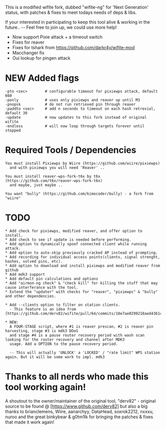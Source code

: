 
This is a modified wifite fork, dubbed "wifite-ng" for 'Next Generation' status, 
with patches & fixes to meet todays needs of deps & libs.

If your interested in participating to keep this tool alive & working in the future..
  -- Feel free to join up, we could use more help!

* Now support Pixie attack + a timeout switch
* Fixes for reaver
* Fixes for tshark from https://github.com/darkr4y/wifite-mod
* Macchanger fix
* Oui lookup for pingen attack


# NEW Added flags
    -pto <sec>        # configurable timeout for pixiewps attack, default 660
    -ponly            # uses only pixiewps and reaver up until M3
    -pnopsk           # do not run retrieved pin through reaver
    -paddto <sec>     # add n seconds to timeout on each hash retrevial, default 30
    -update           # now updates to this fork instead of original wifite
    -endless          # will now loop through targets forever until stopped
    
    
# Required Tools / Dependencies

    You must install Pixiewps by Wiire (https://github.com/wiire/pixiewps)
      and with pixiewps you will need 'Reaver' ..
      
    You must install reaver-wps-fork-t6x by t6x (https://github.com/t6x/reaver-wps-fork-t6x)
      and maybe, just maybe ..
      
    You want "bully" (https://github.com/kimocoder/bully) - a fork from "wiire"


# TODO
    * Add check for pixiewps, modified reaver, and offer option to install.
    * Add check to see if update is needed before performing.
    * Add option to dynamically spoof connected client while running attack.
    * Add option to auto-skip previously cracked AP instead of prompting.
    * Add recording for individual access points(clients, signal strenght, hashes, solved pins, etc).   
    * Add option to download and install pixiewps and modified reaver from github
    * Add mdk3 support
    * Add default pin calculations and options
    * Add "airmon-ng check" & "check kill" for killing the stuff that may cause interferance with the tool.
    * Extend the "updater" with checks for "reaver", "pixiewps" & "bully" and other dependencies.
    
    * Add --clients option to filter on station clients.
      - This feature is an idea from [https://github.com/derv82/wifite/pull/64/commits/18e7ae0299218aed4361cf3fa7558001cb3c1da5]

    * NEW:
      A FOUR-STAGE script, where #1 is reaver prescan, #2 is reaver pin harvesting, stage #3 is mdk3 DDoS
      and stage #4 is a pause router recovery period with wash scan looking for the router recovery and channel after MDK3
      usage. Add a OPTION to the pause recovery period.
    
      -- This will actually 'UNLOCK' a 'LOCKED' / "rate limit" WPS station again. But it will be some work to impl. mdk3


# Thanks to all nerds who made this tool working again!

A shoutout to the owner/maintainer of the original tool, "derv82" - original source to be found @ [https://www.github.com/derv82]
but also a big thanks to brianclemens, Wiire, aanarchyy, DataHead, soxrok2212, nxxxu, nuroo and the great binkybear & g0tm1lk for bringing the patches & fixes that made it work again!


